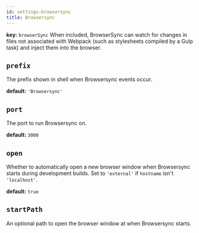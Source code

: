 ```yaml
---
id: settings-browsersync
title: Browsersync
---
```


**key:** `browserSync`
When included, BrowserSync can watch for changes in files not associated with Webpack (such as stylesheets compiled by a Gulp task) and inject them into the browser.

## `prefix`
The prefix shown in shell when Browsersync events occur.

**default:**
`'Browsersync'`

## `port`
The port to run Browsersync on.

**default:**
`3000`

## `open`
Whether to automatically open a new browser window when Browsersync starts during development builds. Set to `'external'` if `hostname` isn't `'localhost'`.

**default:**
`true`

## `startPath`
An optional path to open the browser window at when Browsersync starts.
